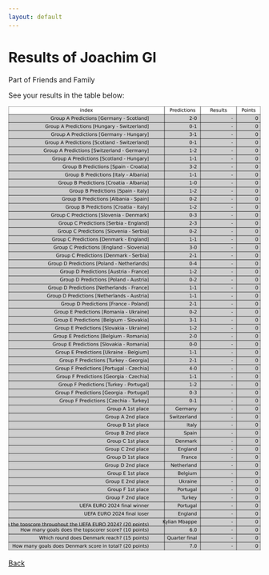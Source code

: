 ```yaml
---
layout: default
---
```


# Results of Joachim Gl 
    
Part of Friends and Family
    
See your results in the table below:
    
![Joachim Gl](./user_plots/Joachim_Gl.svg?raw=true)

[Back](https://christianbanggribsvad.github.io/em_spillet.github.io/)
